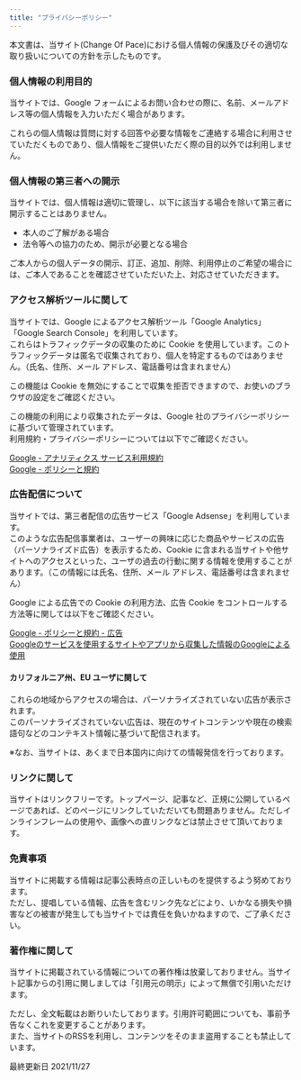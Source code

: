 ```yaml
---
title: "プライバシーポリシー"
---
```


本文書は、当サイト(Change Of Pace)における個人情報の保護及びその適切な取り扱いについての方針を示したものです。

### 個人情報の利用目的
当サイトでは、Google フォームによるお問い合わせの際に、名前、メールアドレス等の個人情報を入力いただく場合があります。

これらの個人情報は質問に対する回答や必要な情報をご連絡する場合に利用させていただくものであり、個人情報をご提供いただく際の目的以外では利用しません。

### 個人情報の第三者への開示
当サイトでは、個人情報は適切に管理し、以下に該当する場合を除いて第三者に開示することはありません。

- 本人のご了解がある場合
- 法令等への協力のため、開示が必要となる場合

ご本人からの個人データの開示、訂正、追加、削除、利用停止のご希望の場合には、ご本人であることを確認させていただいた上、対応させていただきます。

### アクセス解析ツールに関して
当サイトでは、Google によるアクセス解析ツール「Google Analytics」「Google Search Console」を利用しています。  
これらはトラフィックデータの収集のために Cookie を使用しています。このトラフィックデータは匿名で収集されており、個人を特定するものではありません。（氏名、住所、メール アドレス、電話番号は含まれません）

この機能は Cookie を無効にすることで収集を拒否できますので、お使いのブラウザの設定をご確認ください。

この機能の利用により収集されたデータは、Google 社のプライバシーポリシーに基づいて管理されています。  
利用規約・プライバシーポリシーについては以下でご確認ください。

[Google - アナリティクス サービス利用規約](https://www.google.co.jp/analytics/terms/jp.html)  
[Google - ポリシーと規約](https://policies.google.com/)

### 広告配信について
当サイトでは、第三者配信の広告サービス「Google Adsense」を利用しています。  
このような広告配信事業者は、ユーザーの興味に応じた商品やサービスの広告（パーソナライズド広告）を表示するため、Cookie に含まれる当サイトや他サイトへのアクセスといった、ユーザの過去の行動に関する情報を使用することがあります。（この情報には氏名、住所、メール アドレス、電話番号は含まれません）

Google による広告での Cookie の利用方法、広告 Cookie をコントロールする方法等に関しては以下をご確認ください。

[Google - ポリシーと規約 - 広告](https://policies.google.com/technologies/ads?hl=ja)  
[Googleのサービスを使用するサイトやアプリから収集した情報のGoogleによる使用](https://policies.google.com/technologies/partner-sites)

#### カリフォルニア州、EU ユーザに関して
これらの地域からアクセスの場合は、パーソナライズされていない広告が表示されます。  
このパーソナライズされていない広告は、現在のサイトコンテンツや現在の検索語句などのコンテキスト情報に基づいて配信されます。

※なお、当サイトは、あくまで日本国内に向けての情報発信を行っております。

### リンクに関して
当サイトはリンクフリーです。トップページ、記事など、正規に公開しているページであれば、どのページにリンクしていただいても問題ありません。ただしインラインフレームの使用や、画像への直リンクなどは禁止させて頂いております。

### 免責事項
当サイトに掲載する情報は記事公表時点の正しいものを提供するよう努めております。  
ただし、提唱している情報、広告を含むリンク先などにより、いかなる損失や損害などの被害が発生しても当サイトでは責任を負いかねますので、ご了承ください。

### 著作権に関して
当サイトに掲載されている情報についての著作権は放棄しておりません。当サイト記事からの引用に関しましては「引用元の明示」によって無償で引用いただけます。

ただし、全文転載はお断りいたしております。引用許可範囲についても、事前予告なくこれを変更することがあります。  
また、当サイトのRSSを利用し、コンテンツをそのまま盗用することも禁止しています。

最終更新日 2021/11/27
